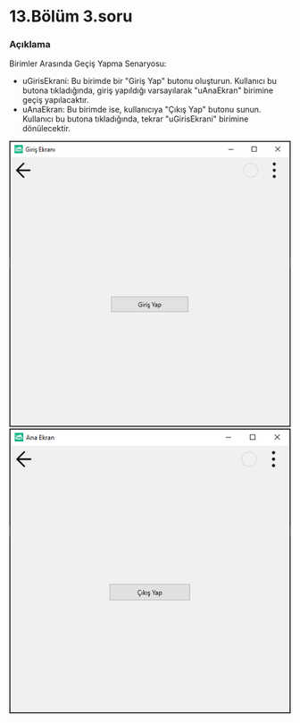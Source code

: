 # 13.Bölüm 3.soru

### Açıklama

Birimler Arasında Geçiş Yapma Senaryosu:
* uGirisEkrani: Bu birimde bir "Giriş Yap" butonu oluşturun. Kullanıcı bu butona tıkladığında, giriş yapıldığı varsayılarak "uAnaEkran" birimine geçiş yapılacaktır.
* uAnaEkran: Bu birimde ise, kullanıcıya "Çıkış Yap" butonu sunun. Kullanıcı bu butona tıkladığında, tekrar "uGirisEkrani" birimine dönülecektir.

![Bolum 13-Soru 3- Çıktı 1](Bolum13_3_Cikti1.png)
![Bolum 13-Soru 3- Çıktı 2](Bolum13_3_Cikti2.png)
